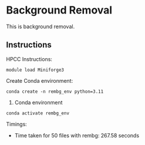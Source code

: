 # Background Removal

This is background removal.

## Instructions

HPCC Instructions:
```
module load Miniforge3
```

Create Conda environment:
```
conda create -n rembg_env python=3.11
```

1. Conda environment
```
conda activate rembg_env
```

Timings:
- Time taken for 50 files with rembg: 267.58 seconds